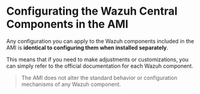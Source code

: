 # Configurating the Wazuh Central Components in the AMI

Any configuration you can apply to the Wazuh components included in the AMI is **identical to configuring them when installed separately**.

This means that if you need to make adjustments or customizations, you can simply refer to the official documentation for each Wazuh component.

> The AMI does not alter the standard behavior or configuration mechanisms of any Wazuh component.
